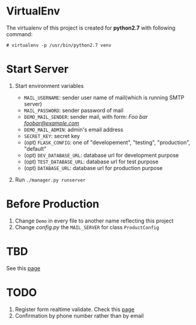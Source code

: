 VirtualEnv
=========

The virtualenv of this project is created for **python2.7** with following command:

    # virtualenv -p /usr/bin/python2.7 venv    


Start Server
============

1. Start environment variables

    * `MAIL_USERNAME`: sender user name of mail(which is running SMTP server)
    * `MAIL_PASSWORD`: sender password of mail
    * `DEMO_MAIL_SENDER`: sender mail, with form: *Foo bar <foobar@example.com>*
    * `DEMO_MAIL_ADMIN`: admin's email address
    * `SECRET_KEY`: secret key
    * (opt) `FLASK_CONFIG`: one of "developement", "testing", "production", "default"
    * (opt) `DEV_DATABASE_URL`: database url for development purpose
    * (opt) `TEST_DATABASE_URL`: database url for test purpose
    * (opt) `DATABASE_URL`: database url for production purpose

2. Run `./manager.py runserver`

Before Production
=================

1. Change `Demo` in every file to another name reflecting this project
2. Change *config.py* the `MAIL_SERVER` for class `ProductConfig`

TBD
===

See this [page](https://github.com/magodo/flask_demo/wiki/Requirement-Verification)

TODO
====

1. Register form realtime validate. Check this [page](http://stackoverflow.com/questions/19898967/how-to-use-wtforms-in-ajax-validation)
2. Confirmation by phone number rather than by email



